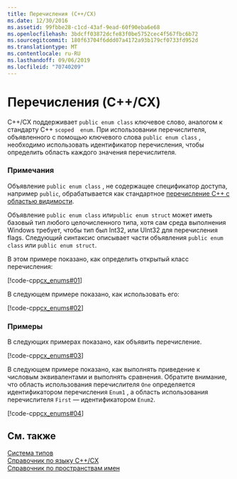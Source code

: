 ```yaml
---
title: Перечисления (C++/CX)
ms.date: 12/30/2016
ms.assetid: 99fbbe28-c1cd-43af-9ead-60f90eba6e68
ms.openlocfilehash: 3bdcff03872dcfe83f0be5752cec4f567fbc6b72
ms.sourcegitcommit: 180f63704f6ddd07a4172a93b179cf0733fd952d
ms.translationtype: MT
ms.contentlocale: ru-RU
ms.lasthandoff: 09/06/2019
ms.locfileid: "70740209"
---
```

# <a name="enums-ccx"></a>Перечисления (C++/CX)

C++/CX поддерживает `public enum class` ключевое слово, аналогом к стандарту C++ `scoped  enum`. При использовании перечислителя, объявленного с помощью ключевого слова `public enum class` , необходимо использовать идентификатор перечисления, чтобы определить область каждого значения перечислителя.

### <a name="remarks"></a>Примечания

Объявление `public enum class` , не содержащее спецификатор доступа, например `public`, обрабатывается как стандартное [перечисление С++ с областью видимости](../cpp/enumerations-cpp.md).

Объявление `public enum class` или`public enum struct` может иметь базовый тип любого целочисленного типа, хотя сам среда выполнения Windows требует, чтобы тип был Int32, или UInt32 для перечисления flags. Следующий синтаксис описывает части объявления `public enum class` или `public enum struct`.

В этом примере показано, как определить открытый класс перечисления:

[!code-cpp[cx_enums#01](../cppcx/codesnippet/CPP/cpp/class1.h#01)]

В следующем примере показано, как использовать его:

[!code-cpp[cx_enums#02](../cppcx/codesnippet/CPP/cpp/class1.h#02)]

### <a name="examples"></a>Примеры

В следующих примерах показано, как объявить перечисление.

[!code-cpp[cx_enums#03](../cppcx/codesnippet/CPP/cpp/class1.h#03)]

В следующем примере показано, как выполнять приведение к числовым эквивалентами и выполнять сравнения. Обратите внимание, что область использования перечислителя `One` определяется идентификатором перечисления `Enum1` , а область использования перечислителя `First` — идентификатором `Enum2`.

[!code-cpp[cx_enums#04](../cppcx/codesnippet/CPP/cpp/class1.h#04)]

## <a name="see-also"></a>См. также

[Система типов](../cppcx/type-system-c-cx.md)<br/>
[Справочник по языку C++/CX](../cppcx/visual-c-language-reference-c-cx.md)<br/>
[Справочник по пространствам имен](../cppcx/namespaces-reference-c-cx.md)
